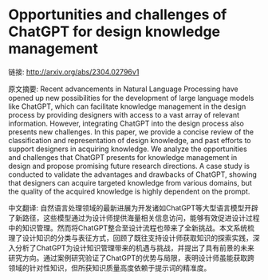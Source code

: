 # Opportunities and challenges of ChatGPT for design knowledge management

链接: http://arxiv.org/abs/2304.02796v1

原文摘要:
Recent advancements in Natural Language Processing have opened up new
possibilities for the development of large language models like ChatGPT, which
can facilitate knowledge management in the design process by providing
designers with access to a vast array of relevant information. However,
integrating ChatGPT into the design process also presents new challenges. In
this paper, we provide a concise review of the classification and
representation of design knowledge, and past efforts to support designers in
acquiring knowledge. We analyze the opportunities and challenges that ChatGPT
presents for knowledge management in design and propose promising future
research directions. A case study is conducted to validate the advantages and
drawbacks of ChatGPT, showing that designers can acquire targeted knowledge
from various domains, but the quality of the acquired knowledge is highly
dependent on the prompt.

中文翻译:
自然语言处理领域的最新进展为开发诸如ChatGPT等大型语言模型开辟了新路径，这些模型通过为设计师提供海量相关信息访问，能够有效促进设计过程中的知识管理。然而将ChatGPT整合至设计流程也带来了全新挑战。本文系统梳理了设计知识的分类与表征方式，回顾了既往支持设计师获取知识的探索实践，深入分析了ChatGPT为设计知识管理带来的机遇与挑战，并提出了具有前景的未来研究方向。通过案例研究验证了ChatGPT的优势与局限，表明设计师虽能获取跨领域的针对性知识，但所获知识质量高度依赖于提示词的精准度。
